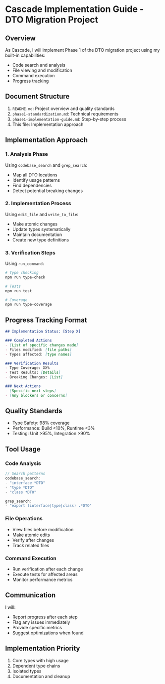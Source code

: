 # Cascade Implementation Guide - DTO Migration Project

## Overview
As Cascade, I will implement Phase 1 of the DTO migration project using my built-in capabilities:
- Code search and analysis
- File viewing and modification
- Command execution
- Progress tracking

## Document Structure
1. `README.md`: Project overview and quality standards
2. `phase1-standardization.md`: Technical requirements
3. `phase1-implementation-guide.md`: Step-by-step process
4. This file: Implementation approach

## Implementation Approach

### 1. Analysis Phase
Using `codebase_search` and `grep_search`:
- Map all DTO locations
- Identify usage patterns
- Find dependencies
- Detect potential breaking changes

### 2. Implementation Process
Using `edit_file` and `write_to_file`:
- Make atomic changes
- Update types systematically
- Maintain documentation
- Create new type definitions

### 3. Verification Steps
Using `run_command`:
```bash
# Type checking
npm run type-check

# Tests
npm run test

# Coverage
npm run type-coverage
```

## Progress Tracking Format
```markdown
## Implementation Status: [Step X]

### Completed Actions
- [List of specific changes made]
- Files modified: [file paths]
- Types affected: [type names]

### Verification Results
- Type Coverage: XX%
- Test Results: [Details]
- Breaking Changes: [List]

### Next Actions
- [Specific next steps]
- [Any blockers or concerns]
```

## Quality Standards
- Type Safety: 98% coverage
- Performance: Build <10%, Runtime <3%
- Testing: Unit >95%, Integration >90%

## Tool Usage

### Code Analysis
```typescript
// Search patterns
codebase_search:
- "interface *DTO"
- "type *DTO"
- "class *DTO"

grep_search:
- "export (interface|type|class) .*DTO"
```

### File Operations
- View files before modification
- Make atomic edits
- Verify after changes
- Track related files

### Command Execution
- Run verification after each change
- Execute tests for affected areas
- Monitor performance metrics

## Communication
I will:
- Report progress after each step
- Flag any issues immediately
- Provide specific metrics
- Suggest optimizations when found

## Implementation Priority
1. Core types with high usage
2. Dependent type chains
3. Isolated types
4. Documentation and cleanup
